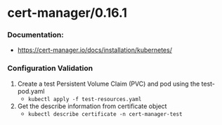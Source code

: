 # cert-manager/0.16.1
### Documentation:
- https://cert-manager.io/docs/installation/kubernetes/

### Configuration Validation
1. Create a test Persistent Volume Claim (PVC) and pod using the test-pod.yaml
    - `kubectl apply -f test-resources.yaml`
2. Get the describe information from certificate object
    - `kubectl describe certificate -n cert-manager-test`